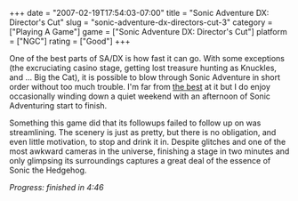 +++
date = "2007-02-19T17:54:03-07:00"
title = "Sonic Adventure DX: Director's Cut"
slug = "sonic-adventure-dx-directors-cut-3"
category = ["Playing A Game"]
game = ["Sonic Adventure DX: Director's Cut"]
platform = ["NGC"]
rating = ["Good"]
+++

One of the best parts of SA/DX is how fast it can go.  With some exceptions (the excruciating casino stage, getting lost treasure hunting as Knuckles, and ... Big the Cat), it is possible to blow through Sonic Adventure in short order without too much trouble.  I'm far from <a href="http://speeddemosarchive.com/SonicAdventure.html">the best</a> at it but I do enjoy occasionally winding down a quiet weekend with an afternoon of Sonic Adventuring start to finish.

Something this game did that its followups failed to follow up on was streamlining.  The scenery is just as pretty, but there is no obligation, and even little motivation, to stop and drink it in.  Despite glitches and one of the most awkward cameras in the universe, finishing a stage in two minutes and only glimpsing its surroundings captures a great deal of the essence of Sonic the Hedgehog.

<i>Progress: finished in 4:46</i>